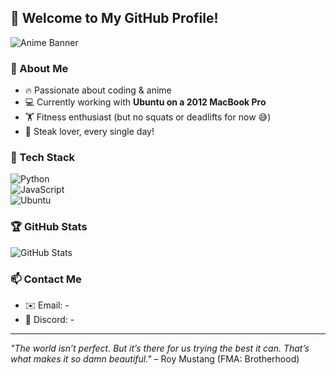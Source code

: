 ## 👋 Welcome to My GitHub Profile!

![Anime Banner](https://i.imgur.com/QKdpB.jpg)  

### 🌸 About Me

- 🔥 Passionate about coding & anime
- 💻 Currently working with **Ubuntu on a 2012 MacBook Pro**
- 🏋️ Fitness enthusiast (but no squats or deadlifts for now 😅)
- 🥩 Steak lover, every single day!

### 🚀 Tech Stack

![Python](https://img.shields.io/badge/-Python-3776AB?style=flat-square&logo=python&logoColor=white)  
![JavaScript](https://img.shields.io/badge/-JavaScript-F7DF1E?style=flat-square&logo=javascript&logoColor=black)  
![Ubuntu](https://img.shields.io/badge/-Ubuntu-E95420?style=flat-square&logo=ubuntu&logoColor=white)

### 🏆 GitHub Stats
![GitHub Stats](https://github-readme-stats.vercel.app/api?username=melocet&show_icons=true&theme=tokyonight)

### 📫 Contact Me
- ✉️ Email: -
- 💬 Discord: -

---
_"The world isn’t perfect. But it’s there for us trying the best it can. That’s what makes it so damn beautiful."_ – Roy Mustang (FMA: Brotherhood)
